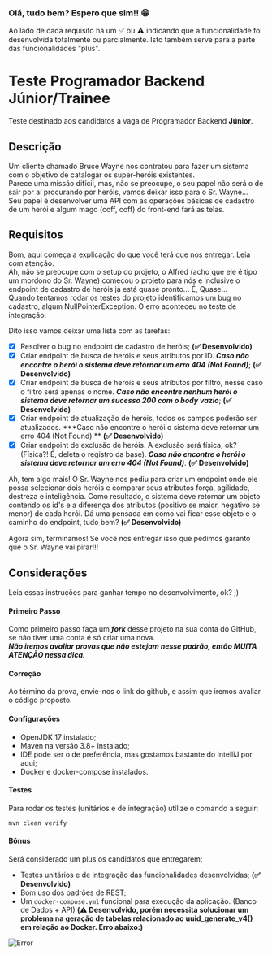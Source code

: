 ### Olá, tudo bem? Espero que sim!! 😁

Ao lado de cada requisito há um ✅ ou ⚠️ indicando que a funcionalidade foi desenvolvida totalmente ou parcialmente. Isto também serve para a parte das funcionalidades "plus".





# Teste Programador Backend Júnior/Trainee

Teste destinado aos candidatos a vaga de Programador Backend <b>Júnior</b>. 

## Descrição
Um cliente chamado Bruce Wayne nos contratou para fazer um sistema com o objetivo de catalogar os super-heróis existentes.
</br>
Parece uma missão difícil, mas, não se preocupe, o seu papel não será o de sair por aí procurando por heróis, vamos deixar isso para o Sr. Wayne...
</br>
Seu papel é desenvolver uma API com as operações básicas de cadastro de um herói e algum mago (coff, coff) do front-end fará as telas.
</br>

## Requisitos
Bom, aqui começa a explicação do que você terá que nos entregar. Leia com atenção.
</br>
Ah, não se preocupe com o setup do projeto, o Alfred (acho que ele é tipo um mordono do Sr. Wayne) começou o projeto para nós e inclusive o endpoint de cadastro de heróis já está quase pronto... É, Quase...
</br>
Quando tentamos rodar os testes do projeto identificamos um bug no cadastro, algum NullPointerException. O erro aconteceu no teste de integração.<p> Dito isso vamos deixar uma lista com as tarefas:

- [x] Resolver o bug no endpoint de cadastro de heróis; **(✅ Desenvolvido)**
- [x] Criar endpoint de busca de heróis e seus atributos por ID. ***Caso não encontre o herói o sistema deve retornar um erro 404 (Not Found)***; **(✅ Desenvolvido)**
- [x] Criar endpoint de busca de heróis e seus atributos por filtro, nesse caso o filtro será apenas o nome. ***Caso não encontre nenhum herói o sistema deve retornar um sucesso 200 com o body vazio***; **(✅ Desenvolvido)**
- [x] Criar endpoint de atualização de heróis, todos os campos poderão ser atualizados. ***Caso não encontre o herói o sistema deve retornar um erro 404 (Not Found) ** **(✅ Desenvolvido)**
- [x] Criar endpoint de exclusão de heróis. A exclusão será física, ok? (Física?! É, deleta o registro da base). ***Caso não encontre o herói o sistema deve retornar um erro 404 (Not Found)***. **(✅ Desenvolvido)**

Ah, tem algo mais! O Sr. Wayne nos pediu para criar um endpoint onde ele possa selecionar dois heróis e comparar seus atributos força, agilidade, destreza e inteligência. Como resultado, o sistema deve retornar um objeto contendo os id's e a diferença dos atributos (positivo se maior, negativo se menor) de cada herói. Dá uma pensada em como vai ficar esse objeto e o caminho do endpoint, tudo bem?  **(✅ Desenvolvido)**
<p>
Agora sim, terminamos! Se você nos entregar isso que pedimos garanto que o Sr. Wayne vai pirar!!!

## Considerações
Leia essas instruções para ganhar tempo no desenvolvimento, ok? ;)
</br>
#### Primeiro Passo
Como primeiro passo faça um ***fork*** desse projeto na sua conta do GitHub, se não tiver uma conta é só criar uma nova.
</br>
***Não iremos avaliar provas que não estejam nesse padrão, então MUITA ATENÇÃO nessa dica.***
#### Correção
Ao término da prova, envie-nos o link do github, e assim que iremos avaliar o código proposto.
#### Configurações
- OpenJDK 17 instalado;
- Maven na versão 3.8+ instalado;
- IDE pode ser o de preferência, mas gostamos bastante do IntelliJ por aqui;
- Docker e docker-compose instalados.

#### Testes
Para rodar os testes (unitários e de integração) utilize o comando a seguir:
```
mvn clean verify
```

#### Bônus
Será considerado um plus os candidatos que entregarem:
- Testes unitários e de integração das funcionalidades desenvolvidas; **(✅ Desenvolvido)**
- Bom uso dos padrões de REST;
- Um `docker-compose.yml` funcional para execução da aplicação. (Banco de Dados + API) **(⚠️ Desenvolvido, porém necessita solucionar um problema na geração de tabelas relacionado ao uuid_generate_v4() em relação ao Docker. Erro abaixo:)**

![Error](https://i.imgur.com/7VEVhxo.png, "ERROR")
